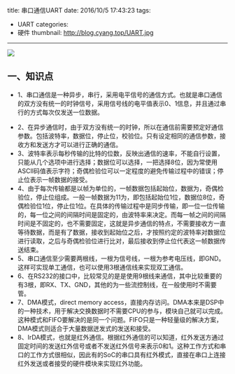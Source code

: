 title: 串口通信UART
date: 2016/10/5 17:43:23
tags:
- UART
categories:
- 硬件
thumbnail: http://blog.cyang.top/UART.jpg
---


![](http://blog.cyang.top/UART.jpg)


## 一、知识点
- 1、串口通信是一种异步，串行，采用电平信号的通信方式。也就是串口通信的双方没有统一的时钟信号，采用信号线的电平值表示0、1信息，并且通过串行的方式每次仅发送一位数据。

<!-- more -->

- 2、在异步通信时，由于双方没有统一的时钟，所以在通信前需要预定好通信参数。包括波特率，数据位，停止位，校验位。只有设定相同的通信参数，接收方和发送方才可以进行正确的通信。
- 3、波特率表示每秒传输的比特的位数，反映出通信的速率，不能自行设置，只能从几个选项中进行选择；数据位可以选择，一把选择8位，因为常使用ASCII码值表示字符；奇偶检验位可以一定程度的避免传输过程中的错误；停止位表示一帧数据的接受。
- 4、由于每次传输都是以帧为单位的，一帧数据包括起始位，数据为，奇偶检验位，停止位组成。一般一帧数据为11为，即包括起始位1位，数据位8位，奇偶检验位1位，停止位1位。在具体的传输过程中是同步传输，即一位一位传输的，每一位之间的间隔时间是固定的，由波特率来决定。而每一帧之间的间隔时间是不固定的，也不需要固定，这就是异步通信的特点，不需要接收方一直等待数据，而是有了数据，接收到起始位之后，才按照约定的波特率对数据位进行读取，之后与奇偶检验位进行比对，最后接收到停止位代表这一帧数据传送结束。
- 5、串口通信至少需要两根线，一根为信号线，一根为参考电压线，即GND。这样可实现单工通信，也可以使用3根通信线来实现双工通信。
- 6、在RS232的接口中，比较常见的是是使用9根线来通信，其中比较重要的有3根，即RX、TX、GND，其他的为一些流控制线，在一般使用时不需要管。
- 7、DMA模式，direct memory access，直接内存访问。DMA本来是DSP中的一种技术，用于解决交换数据时不需要CPU的参与，模块自己就可以完成。这种模式和FIFO要解决的是同一个问题。FIFO只是一种轻量级的解决方案，DMA模式则适合于大量数据迸发式的发送和接受。
- 8、IrDA模式，也就是红外通信。根据红外通信的可以知道，红外发送方通过固定时间的发送红外信号或者不发送红外信号来表示0和1。这种工作方式和串口的工作方式很相似，因此有的SoC的串口具有红外模式，直接在串口上连接红外发送或者接受的硬件模块来实现红外功能。
